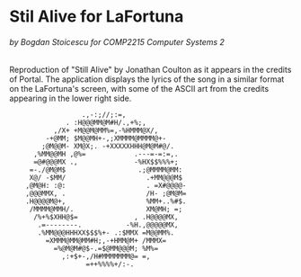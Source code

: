 # Stil Alive for LaFortuna
###### by Bogdan Stoicescu for  COMP2215 Computer Systems 2

Reproduction of "Still Alive" by Jonathan Coulton as it appears in the credits of Portal.
The application displays the lyrics of the song in a similar format on the LaFortuna's screen, with some of the ASCII art from the credits appearing in the lower right side.
```
	              .,-:;//;:=,              
	          . :H@@@MM@M#H/.,+%;,          
	       ,/X+ +M@@M@MM%=,-%HMMM@X/,       
	     -+@MM; $M@@MH+-,;XMMMM@MMMM@+-     
	    ;@M@@M- XM@X;. -+XXXXXHHH@M@M#@/.   
	  ,%MM@@MH ,@%=            .---=-=:=,.  
	  =@#@@@MX .,              -%HX$$%%%+;  
	 =-./@M@M$                  .;@MMMM@MM: 
	 X@/ -$MM/                    .+MM@@@M$ 
	,@M@H: :@:                    . =X#@@@@-
	,@@@MMX, .                    /H- ;@M@M=
	.H@@@@M@+,                    %MM+..%#$.
	 /MMMM@MMH/.                  XM@MH; =; 
	  /%+%$XHH@$=              , .H@@@@MX,  
	   .=--------.           -%H.,@@@@@MX,  
	   .%MM@@@HHHXX$$$%+- .:$MMX =M@@MM%.   
	     =XMMM@MM@MM#H;,-+HMM@M+ /MMMX=     
	       =%@M@M#@$-.=$@MM@@@M; %M%=       
	         ,:+$+-,/H#MMMMMMM@= =,         
	               =++%%%%+/:-.
```
